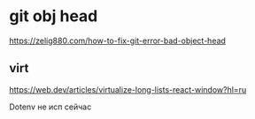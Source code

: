 # git obj head

https://zelig880.com/how-to-fix-git-error-bad-object-head

## virt

https://web.dev/articles/virtualize-long-lists-react-window?hl=ru

Dotenv не исп сейчас

